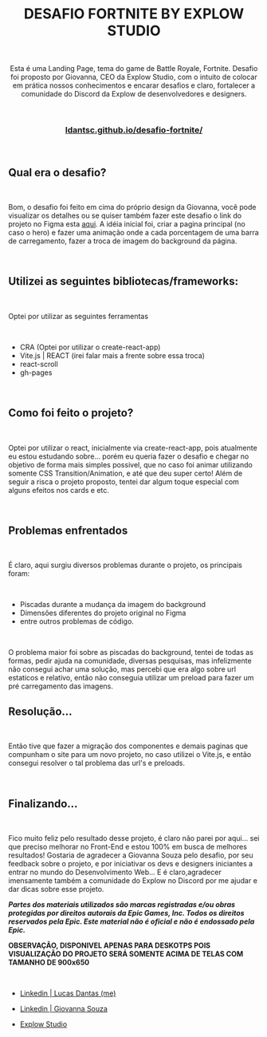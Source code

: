 <h1 align="center"> DESAFIO FORTNITE BY EXPLOW STUDIO </h1>

<br>

<p align="center">Esta é uma Landing Page, tema do game de Battle Royale, Fortnite. Desafio foi proposto por Giovanna, CEO da Explow Studio, com o intuito de colocar em prática nossos conhecimentos e encarar desafios e claro, fortalecer a comunidade do Discord da Explow de desenvolvedores e designers.</p>

<br>

<h3 align="center"><a aign="center" href="https://ldantsc.github.io/desafio-fortnite/" target="_blank" rel="nofollow"> ldantsc.github.io/desafio-fortnite/</a></h3>

<br>

## Qual era o desafio?
<br>

Bom, o desafio foi feito em cima do próprio design da Giovanna, você pode visualizar os detalhes ou se quiser também fazer este desafio o link do projeto no Figma esta [aqui](https://www.figma.com/file/SaYXOXGB290oJrwzJjfydS/Desafio---Fortnite-(Community)?node-id=0%3A1&mode=dev).
A idéia inicial foi, criar a pagina principal (no caso o hero) e fazer uma animação onde a cada porcentagem de uma barra de carregamento, fazer a troca de imagem do background da página.

<br>

## Utilizei as seguintes bibliotecas/frameworks:

<br>

Optei por utilizar as seguintes ferramentas

<br>

- CRA (Optei por utilizar o create-react-app)
- Vite.js | REACT (irei falar mais a frente sobre essa troca)
- react-scroll
- gh-pages
  
<br>

## Como foi feito o projeto?

<br>

Optei por utilizar o react, inicialmente via create-react-app, pois atualmente eu estou estudando sobre... porém eu queria fazer o desafio e chegar no objetivo de forma mais simples possivel, que no caso foi animar utilizando somente CSS Transition/Animation, e até que deu super certo! Além de seguir a risca o projeto proposto, tentei dar algum toque especial com alguns efeitos nos cards e etc.

<br>

## Problemas enfrentados

<br>

É claro, aqui surgiu diversos problemas durante o projeto, os principais foram:

<br>

- Piscadas durante a mudança da imagem do background
- Dimensões diferentes do projeto original no Figma
- entre outros problemas de código.

<br>

O problema maior foi sobre as piscadas do background, tentei de todas as formas, pedir ajuda na comunidade, diversas pesquisas, mas infelizmente não consegui achar uma solução, mas percebi que era algo sobre url estaticos e relativo, então não conseguia utilizar um preload para fazer um pré carregamento das imagens.

## Resolução...

<br>

Então tive que fazer a migração dos componentes e demais paginas que compunham o site para um novo projeto, no caso utilizei o Vite.js, e então consegui resolver o tal problema das url's e preloads.

<br>

## Finalizando...

<br>

Fico muito feliz pelo resultado desse projeto, é claro não parei por aqui... sei que preciso melhorar no Front-End e estou 100% em busca de melhores resultados!
Gostaria de agradecer a Giovanna Souza pelo desafio, por seu feedback sobre o projeto, e por iniciativar os devs e designers iniciantes a entrar no mundo do Desenvolvimento Web... E é claro,agradecer imensamente também a comunidade do Explow no Discord por me ajudar e dar dicas sobre esse projeto.

***Partes dos materiais utilizados são marcas registradas e/ou obras protegidas por direitos autorais da Epic Games, Inc. Todos os direitos reservados pela Epic. Este material não é oficial e não é endossado pela Epic.***

**OBSERVAÇÃO, DISPONIVEL APENAS PARA DESKOTPS POIS VISUALIZAÇÃO DO PROJETO SERÁ SOMENTE ACIMA DE TELAS COM TAMANHO DE 900x650**

<br>

- [Linkedin | Lucas Dantas (me)](https://www.linkedin.com/in/dantsc/)

- [Linkedin | Giovanna Souza](https://www.linkedin.com/in/eugiovannasouza/) 

- [Explow Studio](https://www.explow.studio/) 
